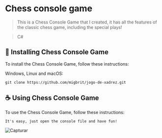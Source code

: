 # Chess console game

> This is a Chess Console Game that I created, it has all the features of the classic chess game, including the special plays!

> C#

## 🚀 Installing Chess Console Game

To install the Chess Console Game, follow these instructions:

Windows, Linux and macOS:
```
git clone https://github.com/migbrit/jogo-de-xadrez.git

```

## ☕ Using Chess Console Game

To use the Chess Console Game, follow these instructions:

```
It's easy, just open the console file and have fun!
```

![Capturar](https://user-images.githubusercontent.com/83079059/198452020-718dabaf-3341-4f41-a2a7-5a994983cedc.PNG)


